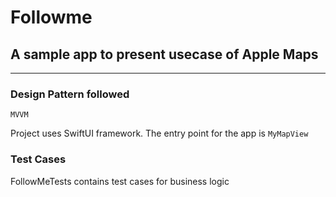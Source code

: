 #  Followme 
## A sample app to present usecase of Apple Maps
---

### Design Pattern followed 
    MVVM

Project uses SwiftUI framework. The entry point for the app is `MyMapView`

### Test Cases
FollowMeTests contains test cases for business logic
